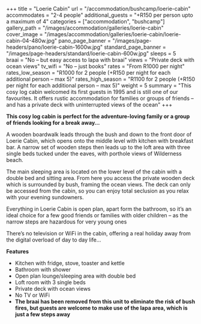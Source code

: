+++
title = "Loerie Cabin"
url = "/accommodation/bushcamp/loerie-cabin"
accommodates = "2-4 people"
additional_guests = "+R150 per person upto a maximum of 4"
categories = ["accommodation", "bushcamp"]
gallery_path = "/images/accommodation/galleries/loerie-cabin"
cover_image = "/images/accommodation/galleries/loerie-cabin/loerie-cabin-04-480w.jpg"
pano_page_banner = "/images/page-headers/pano/loerie-cabin-1600w.jpg"
standard_page_banner = "/images/page-headers/standard/loerie-cabin-600w.jpg"
sleeps = 5  
braai = "No – but easy access to lapa with braai"
views = "Private deck with ocean views"
tv_wifi = "No – just books"
rates = "From R1000 per night"
rates_low_season = "R1000 for 2 people (+R150 per night for each additional person – max 5)"
rates_high_season = "R1100 for 2 people (+R150 per night for each additional person – max 5)"
weight = 5
summary = "This cosy log cabin welcomed its first guests in 1995 and is still one of our favourites. It offers rustic accommodation for families or groups of friends – and has a private deck with uninterrupted views of the ocean"
+++

__This cosy log cabin__ __is perfect for the adventure\-loving family or a group of friends looking for a break away…__

A wooden boardwalk leads through the bush and down to the front door of Loerie Cabin, which opens onto the middle level with kitchen with breakfast bar\. A narrow set of wooden steps then leads up to the loft area with three single beds tucked under the eaves, with porthole views of Wilderness beach\. 

The main sleeping area is located on the lower level of the cabin with a double bed and sitting area\. From here you access the private wooden deck which is surrounded by bush, framing the ocean views\. The deck can only be accessed from the cabin, so you can enjoy total seclusion as you relax with your evening sundowners\.

Everything in Loerie Cabin is open plan, apart form the bathroom, so it’s an ideal choice for a few good friends or families with older children – as the narrow steps are hazardous for very young ones

There’s no television or WiFi in the cabin, offering a real holiday away from the digital overload of day to day life…

__Features__

- Kitchen with fridge, stove, toaster and kettle
- Bathroom with shower
- Open plan lounge/sleeping area with double bed
-  Loft room with 3 single beds
- Private deck with ocean views
- No TV or WiFi
- __The braai has been removed from this unit to eliminate the risk of bush fires, but guests are welcome to make use of the lapa area, which is just a few steps away__
